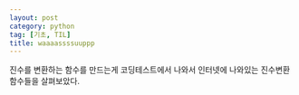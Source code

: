 ```yaml
---
layout: post
category: python
tag: [기초, TIL]
title: waaaassssuuppp
---
```


진수를 변환하는 함수를 만드는게 코딩테스트에서 나와서 인터넷에 나와있는 진수변환함수들을 살펴보았다.